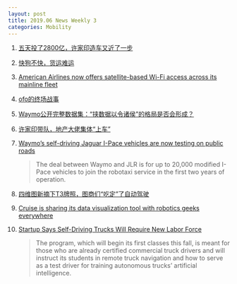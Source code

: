 ```yaml
---
layout: post
title: 2019.06 News Weekly 3
categories: Mobility
---
```


1. [五天投了2800亿，许家印造车又近了一步](https://www.huxiu.com/article/304254.html)

2. [快狗不快，货运难运](https://www.huxiu.com/article/304182.html)

3. [American Airlines now offers satellite-based Wi-Fi access across its mainline fleet](https://techcrunch.com/2019/06/16/american-airlines-now-offers-satellite-based-broadband-wi-fi-across-its-mainline-fleet/)

4. [ofo的终场战事](https://www.huxiu.com/article/304349.html)

5. [Waymo公开完整数据集：“挟数据以令诸侯”的格局是否会形成？](https://36kr.com/p/5216434)

6. [许家印带队，地产大佬集体“上车”](https://36kr.com/p/5216501)

7. [Waymo’s self-driving Jaguar I-Pace vehicles are now testing on public roads](https://techcrunch.com/2019/06/17/waymos-self-driving-jaguar-i-pace-vehicles-are-now-testing-on-public-roads/)

    > The deal between Waymo and JLR is for up to 20,000 modified I-Pace vehicles to join the robotaxi service in the first two years of operation. 

8. [四维图新摘下T3牌照，图商们“吃定”了自动驾驶](https://36kr.com/p/5216933)

9. [Cruise is sharing its data visualization tool with robotics geeks everywhere](https://techcrunch.com/2019/06/18/cruise-is-sharing-its-data-visualization-tool-with-robotics-geeks-everywhere/)

10. [Startup Says Self-Driving Trucks Will Require New Labor Force](https://cheddar.com/media/startup-says-self-driving-trucks-will-require-new-labor-force)

    > The program, which will begin its first classes this fall, is meant for those who are already certified commercial truck drivers and will instruct its students in remote truck navigation and how to serve as a test driver for training autonomous trucks’ artificial intelligence.

